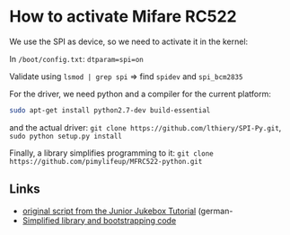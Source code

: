 # How to activate Mifare RC522

We use the SPI as device, so we need to activate it in the kernel:

In `/boot/config.txt`: `dtparam=spi=on`

Validate using `lsmod | grep spi` => find `spidev` and `spi_bcm2835`

For the driver, we need python and a compiler for the current platform:

```bash
sudo apt-get install python2.7-dev build-essential
```

and the actual driver:
`git clone https://github.com/lthiery/SPI-Py.git`, `sudo python setup.py install`

Finally, a library simplifies programming to it:
`git clone https://github.com/pimylifeup/MFRC522-python.git`

## Links

- [original script from the Junior Jukebox Tutorial](http://www.raspis-world.de/p/raspberry-pi-als-junior-jukebox-der_19.html) (german-
- [Simplified library and bootstrapping code](https://pimylifeup.com/raspberry-pi-rfid-rc522/)
